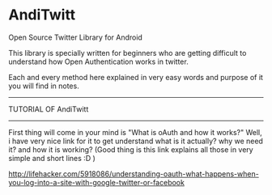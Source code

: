 AndiTwitt
=========

Open Source Twitter Library for Android

This library is specially written for beginners who are getting difficult to understand how Open Authentication works in twitter.

Each and every method here explained in very easy words and purpose of it you will find in notes.

______________________

TUTORIAL OF AndiTwitt
______________________

First thing will come in your mind is "What is oAuth and how it works?"
Well, i have very nice link for it to get understand what is it actually? why we need it? and how it is working?
(Good thing is this link explains all those in very simple and short lines :D )

http://lifehacker.com/5918086/understanding-oauth-what-happens-when-you-log-into-a-site-with-google-twitter-or-facebook

